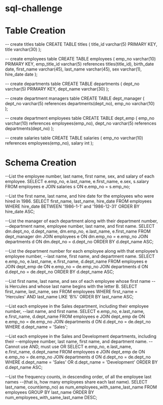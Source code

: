 # sql-challenge

# Table Creation

-- create titles table
CREATE TABLE titles (
	title_id varchar(5) PRIMARY KEY,
	title varchar(30)
);

-- create employees table
CREATE TABLE employees (
	emp_no varchar(10) PRIMARY KEY,
	emp_title_id varchar(5) references titles(title_id),
	birth_date date,
	first_name varchar(45),
	last_name varchar(45),
	sex varchar(1),
	hire_date date
);

-- create departments table
CREATE TABLE departments (
	dept_no varchar(5) PRIMARY KEY,
	dept_name varchar(30)
);

-- create department managers table
CREATE TABLE dept_manager (
	dept_no varchar(5) references departments(dept_no),
	emp_no varchar(10)
);

-- create department employees table
CREATE TABLE dept_emp (
	emp_no varchar(10) references employees(emp_no),
	dept_no varchar(5) references departments(dept_no)
);

-- create salaries table
CREATE TABLE salaries (
	emp_no varchar(10) references employees(emp_no),
	salary int
);

# Schema Creation

--List the employee number, last name, first name, sex, and salary of each employee.
SELECT e.emp_no, e.last_name, e.first_name, e.sex, s.salary
FROM employees e
JOIN salaries s
ON e.emp_no = s.emp_no;

--List the first name, last name, and hire date for the employees who were hired in 1986.
SELECT first_name, last_name, hire_date
FROM employees
WHERE hire_date BETWEEN '1986-1-1' and '1986-12-31'
ORDER BY hire_date ASC;

--List the manager of each department along with their department number,
--department name, employee number, last name, and first name.
SELECT dm.dept_no, d.dept_name, dm.emp_no, e.last_name, e.first_name 
FROM dept_manager dm
JOIN employees e
ON dm.emp_no = e.emp_no
JOIN departments d
ON dm.dept_no = d.dept_no
ORDER BY d.dept_name ASC;

--List the department number for each employee along with that employee’s employee number,
--last name, first name, and department name.
SELECT e.emp_no, e.last_name, e.first_name, d.dept_name
FROM employees e
JOIN dept_emp de 
ON e.emp_no = de.emp_no
JOIN departments d
ON d.dept_no = de.dept_no
ORDER BY d.dept_name ASC;

--List first name, last name, and sex of each employee whose first name
--is Hercules and whose last name begins with the letter B.
SELECT first_name, last_name, sex
FROM employees 
WHERE first_name = 'Hercules' AND last_name LIKE 'B%'
ORDER BY last_name ASC;

--List each employee in the Sales department, including their employee number,
--last name, and first name.
SELECT e.emp_no, e.last_name, e.first_name, d.dept_name
FROM employees e
JOIN dept_emp de 
ON e.emp_no = de.emp_no
JOIN departments d
ON d.dept_no = de.dept_no
WHERE d.dept_name = 'Sales';

--List each employee in the Sales and Development departments, including their
--employee number, last name, first name, and department name. --Cannot use AND, must use OR
SELECT e.emp_no, e.last_name, e.first_name, d.dept_name
FROM employees e
JOIN dept_emp de 
ON e.emp_no = de.emp_no
JOIN departments d
ON d.dept_no = de.dept_no
WHERE d.dept_name = 'Sales' OR d.dept_name = 'Development'
ORDER BY d.dept_name ASC;

--List the frequency counts, in descending order, of all the employee last names
--(that is, how many employees share each last name).
SELECT last_name, count(emp_no) as num_employees_with_same_last_name
FROM employees
GROUP BY last_name
ORDER BY num_employees_with_same_last_name DESC;
